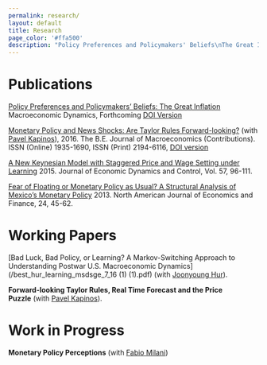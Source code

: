 ```yaml
---
permalink: research/
layout: default
title: Research
page_color: '#ffa500'
description: "Policy Preferences and Policymakers' Beliefs\nThe Great Inflation\nTaylor Rule\nNews Shocks\nFear of Floating\nLearning \nMonetary Policy"
---
```



# Publications

[Policy Preferences and Policymakers’ Beliefs: The Great Inflation](/assets/mdacceptedgbestgi.pdf) Macroeconomic Dynamics, Forthcoming [DOI Version](http://journals.cambridge.org/action/displayAbstract?fromPage=online&amp;aid=10335066&amp;fulltextType=RA&amp;fileId=S1365100516000079)

[Monetary Policy and News Shocks: Are Taylor Rules Forward-looking?](http://papers.ssrn.com/sol3/papers.cfm?abstract_id=2371965) (with [Pavel Kapinos](https://sites.google.com/site/pavelkapinos/)), 2016. The B.E. Journal of Macroeconomics (Contributions). ISSN (Online) 1935-1690, ISSN (Print) 2194-6116,&nbsp;[DOI version](http://www.degruyter.com/view/j/bejm.ahead-of-print/bejm-2014-0161/bejm-2014-0161.xml)

[A New Keynesian Model with Staggered Price and Wage Setting under Learning](/assets/gbestjedcrevisionfinal42015.pdf)&nbsp;2015. Journal of Economic Dynamics and Control, Vol. 57, 96-111.

[Fear of Floating or Monetary Policy as Usual? A Structural Analysis of Mexico’s Monetary Policy](http://www.sciencedirect.com/science/article/pii/S1062940812000514)&nbsp;2013. North American Journal of Economics and Finance, 24, 45-62.

# Working Papers

[Bad Luck, Bad Policy, or Learning? A Markov-Switching Approach to Understanding Postwar U.S. Macroeconomic Dynamics](/best_hur_learning_msdsge_7_16 (1) (1).pdf)&nbsp;(with [Joonyoung Hur](https://sites.google.com/site/joonyhur/)).

**Forward-looking Taylor Rules, Real Time Forecast and the Price Puzzle**&nbsp;(with [Pavel Kapinos](https://sites.google.com/site/pavelkapinos/)).

# Work in Progress

**Monetary Policy Perceptions** (with [Fabio Milani](http://www.socsci.uci.edu/~fmilani/))